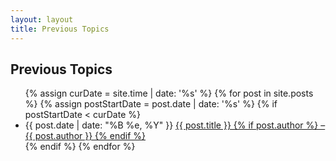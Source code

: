 ```yaml
---
layout: layout
title: Previous Topics
---
```


<section class="content">

Previous Topics
===============


<ul class="listing">
{% assign curDate = site.time | date: '%s' %}
{% for post in site.posts %}
    {% assign postStartDate = post.date | date: '%s' %}
	{% if postStartDate < curDate %}
	<li>
	<span>{{ post.date | date: "%B %e, %Y" }}</span>
	<a href="{{ site.baseurl }}{{ post.url }}">
	{{ post.title }} {% if post.author %} &ndash; {{ post.author }} {% endif %}
	</a></li>
    {% endif %}
{% endfor %}
</ul>

</section>
